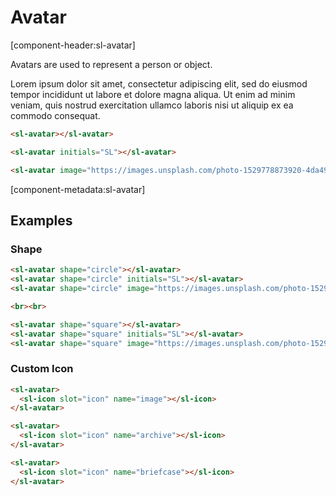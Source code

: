 # Avatar

[component-header:sl-avatar]

Avatars are used to represent a person or object.

Lorem ipsum dolor sit amet, consectetur adipiscing elit, sed do eiusmod tempor incididunt ut labore et dolore magna aliqua. Ut enim ad minim veniam, quis nostrud exercitation ullamco laboris nisi ut aliquip ex ea commodo consequat.

```html preview
<sl-avatar></sl-avatar>

<sl-avatar initials="SL"></sl-avatar>

<sl-avatar image="https://images.unsplash.com/photo-1529778873920-4da4926a72c2?ixlib=rb-1.2.1&auto=format&fit=crop&w=300&q=80" alt="Gray tabby kitten looking down"></sl-avatar>
```

[component-metadata:sl-avatar]

## Examples

### Shape

```html preview
<sl-avatar shape="circle"></sl-avatar>
<sl-avatar shape="circle" initials="SL"></sl-avatar>
<sl-avatar shape="circle" image="https://images.unsplash.com/photo-1529778873920-4da4926a72c2?ixlib=rb-1.2.1&auto=format&fit=crop&w=300&q=80" alt="Gray tabby kitten looking down"></sl-avatar>

<br><br>

<sl-avatar shape="square"></sl-avatar>
<sl-avatar shape="square" initials="SL"></sl-avatar>
<sl-avatar shape="square" image="https://images.unsplash.com/photo-1529778873920-4da4926a72c2?ixlib=rb-1.2.1&auto=format&fit=crop&w=300&q=80" alt="Gray tabby kitten looking down"></sl-avatar>
```

### Custom Icon

```html preview
<sl-avatar>
  <sl-icon slot="icon" name="image"></sl-icon>
</sl-avatar>

<sl-avatar>
  <sl-icon slot="icon" name="archive"></sl-icon>
</sl-avatar>

<sl-avatar>
  <sl-icon slot="icon" name="briefcase"></sl-icon>
</sl-avatar>
```
